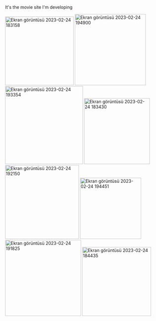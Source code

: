 It's the movie site I'm developing


<img width="221" alt="Ekran görüntüsü 2023-02-24 183158" src="https://user-images.githubusercontent.com/113041850/221228737-c97d7bde-e529-404c-ac98-0897dcc9d110.png">

<img width="229" alt="Ekran görüntüsü 2023-02-24 194900" src="https://user-images.githubusercontent.com/113041850/221238614-d989a952-4cd5-42ae-85b7-8c267badf282.png">



<img width="251" alt="Ekran görüntüsü 2023-02-24 193354" src="https://user-images.githubusercontent.com/113041850/221234865-270fcf3b-16ca-4ec7-b681-93e3dfc7a262.png">



<img width="212" alt="Ekran görüntüsü 2023-02-24 183430" src="https://user-images.githubusercontent.com/113041850/221228799-c206d8e1-34b1-4c51-8628-0e9f5fb5005d.png">





<img width="238" alt="Ekran görüntüsü 2023-02-24 192150" src="https://user-images.githubusercontent.com/113041850/221232856-4f2fefc2-f397-480e-bf10-80809bd2450d.png">

<img width="197" alt="Ekran görüntüsü 2023-02-24 194451" src="https://user-images.githubusercontent.com/113041850/221237567-fec4a55f-8564-4898-9d62-3c4f9bd8cd04.png">



<img width="245" alt="Ekran görüntüsü 2023-02-24 191825" src="https://user-images.githubusercontent.com/113041850/221232978-d2717df2-caa7-40fe-856f-98eea82b25f1.png">


<img width="222" alt="Ekran görüntüsü 2023-02-24 184435" src="https://user-images.githubusercontent.com/113041850/221233735-003b64c7-9c87-4685-96d0-619d702ae401.png">
